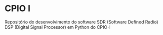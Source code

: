 # CPIO I
 Repositório do desenvolvimento do software SDR (Software Defined Radio) DSP (Digital Signal Processor) em Python do CPIO-I
 